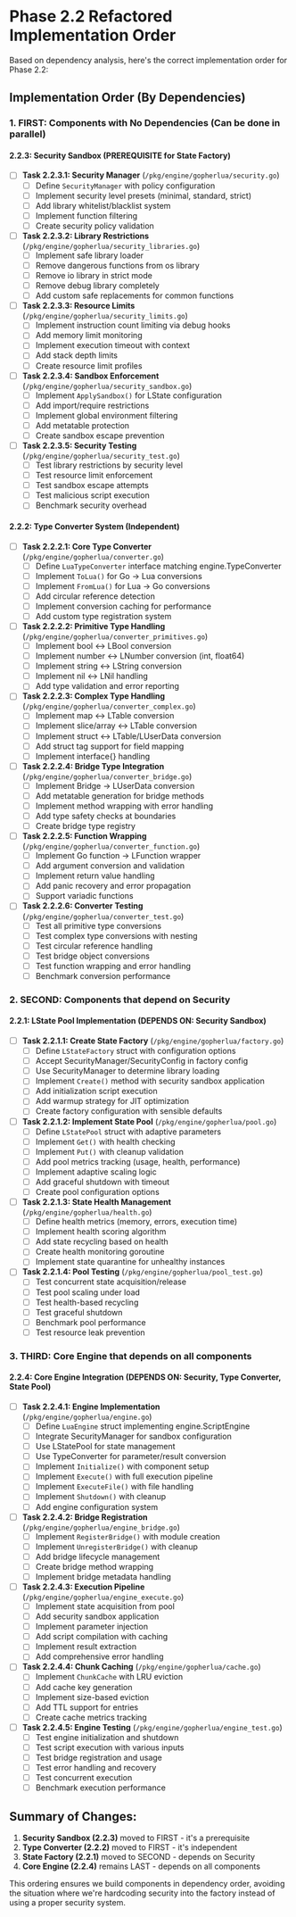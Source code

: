 # Phase 2.2 Refactored Implementation Order

Based on dependency analysis, here's the correct implementation order for Phase 2.2:

## Implementation Order (By Dependencies)

### 1. FIRST: Components with No Dependencies (Can be done in parallel)

#### 2.2.3: Security Sandbox (PREREQUISITE for State Factory)
- [ ] **Task 2.2.3.1: Security Manager** (`/pkg/engine/gopherlua/security.go`)
  - [ ] Define `SecurityManager` with policy configuration
  - [ ] Implement security level presets (minimal, standard, strict)
  - [ ] Add library whitelist/blacklist system
  - [ ] Implement function filtering
  - [ ] Create security policy validation

- [ ] **Task 2.2.3.2: Library Restrictions** (`/pkg/engine/gopherlua/security_libraries.go`)
  - [ ] Implement safe library loader
  - [ ] Remove dangerous functions from os library
  - [ ] Remove io library in strict mode
  - [ ] Remove debug library completely
  - [ ] Add custom safe replacements for common functions

- [ ] **Task 2.2.3.3: Resource Limits** (`/pkg/engine/gopherlua/security_limits.go`)
  - [ ] Implement instruction count limiting via debug hooks
  - [ ] Add memory limit monitoring
  - [ ] Implement execution timeout with context
  - [ ] Add stack depth limits
  - [ ] Create resource limit profiles

- [ ] **Task 2.2.3.4: Sandbox Enforcement** (`/pkg/engine/gopherlua/security_sandbox.go`)
  - [ ] Implement `ApplySandbox()` for LState configuration
  - [ ] Add import/require restrictions
  - [ ] Implement global environment filtering
  - [ ] Add metatable protection
  - [ ] Create sandbox escape prevention

- [ ] **Task 2.2.3.5: Security Testing** (`/pkg/engine/gopherlua/security_test.go`)
  - [ ] Test library restrictions by security level
  - [ ] Test resource limit enforcement
  - [ ] Test sandbox escape attempts
  - [ ] Test malicious script execution
  - [ ] Benchmark security overhead

#### 2.2.2: Type Converter System (Independent)
- [ ] **Task 2.2.2.1: Core Type Converter** (`/pkg/engine/gopherlua/converter.go`)
  - [ ] Define `LuaTypeConverter` interface matching engine.TypeConverter
  - [ ] Implement `ToLua()` for Go → Lua conversions
  - [ ] Implement `FromLua()` for Lua → Go conversions
  - [ ] Add circular reference detection
  - [ ] Implement conversion caching for performance
  - [ ] Add custom type registration system

- [ ] **Task 2.2.2.2: Primitive Type Handling** (`/pkg/engine/gopherlua/converter_primitives.go`)
  - [ ] Implement bool ↔ LBool conversion
  - [ ] Implement number ↔ LNumber conversion (int, float64)
  - [ ] Implement string ↔ LString conversion
  - [ ] Implement nil ↔ LNil handling
  - [ ] Add type validation and error reporting

- [ ] **Task 2.2.2.3: Complex Type Handling** (`/pkg/engine/gopherlua/converter_complex.go`)
  - [ ] Implement map ↔ LTable conversion
  - [ ] Implement slice/array ↔ LTable conversion
  - [ ] Implement struct ↔ LTable/LUserData conversion
  - [ ] Add struct tag support for field mapping
  - [ ] Implement interface{} handling

- [ ] **Task 2.2.2.4: Bridge Type Integration** (`/pkg/engine/gopherlua/converter_bridge.go`)
  - [ ] Implement Bridge → LUserData conversion
  - [ ] Add metatable generation for bridge methods
  - [ ] Implement method wrapping with error handling
  - [ ] Add type safety checks at boundaries
  - [ ] Create bridge type registry

- [ ] **Task 2.2.2.5: Function Wrapping** (`/pkg/engine/gopherlua/converter_function.go`)
  - [ ] Implement Go function → LFunction wrapper
  - [ ] Add argument conversion and validation
  - [ ] Implement return value handling
  - [ ] Add panic recovery and error propagation
  - [ ] Support variadic functions

- [ ] **Task 2.2.2.6: Converter Testing** (`/pkg/engine/gopherlua/converter_test.go`)
  - [ ] Test all primitive type conversions
  - [ ] Test complex type conversions with nesting
  - [ ] Test circular reference handling
  - [ ] Test bridge object conversions
  - [ ] Test function wrapping and error handling
  - [ ] Benchmark conversion performance

### 2. SECOND: Components that depend on Security

#### 2.2.1: LState Pool Implementation (DEPENDS ON: Security Sandbox)
- [ ] **Task 2.2.1.1: Create State Factory** (`/pkg/engine/gopherlua/factory.go`)
  - [ ] Define `LStateFactory` struct with configuration options
  - [ ] Accept SecurityManager/SecurityConfig in factory config
  - [ ] Use SecurityManager to determine library loading
  - [ ] Implement `Create()` method with security sandbox application
  - [ ] Add initialization script execution
  - [ ] Add warmup strategy for JIT optimization
  - [ ] Create factory configuration with sensible defaults

- [ ] **Task 2.2.1.2: Implement State Pool** (`/pkg/engine/gopherlua/pool.go`)
  - [ ] Define `LStatePool` struct with adaptive parameters
  - [ ] Implement `Get()` with health checking
  - [ ] Implement `Put()` with cleanup validation
  - [ ] Add pool metrics tracking (usage, health, performance)
  - [ ] Implement adaptive scaling logic
  - [ ] Add graceful shutdown with timeout
  - [ ] Create pool configuration options

- [ ] **Task 2.2.1.3: State Health Management** (`/pkg/engine/gopherlua/health.go`)
  - [ ] Define health metrics (memory, errors, execution time)
  - [ ] Implement health scoring algorithm
  - [ ] Add state recycling based on health
  - [ ] Create health monitoring goroutine
  - [ ] Implement state quarantine for unhealthy instances

- [ ] **Task 2.2.1.4: Pool Testing** (`/pkg/engine/gopherlua/pool_test.go`)
  - [ ] Test concurrent state acquisition/release
  - [ ] Test pool scaling under load
  - [ ] Test health-based recycling
  - [ ] Test graceful shutdown
  - [ ] Benchmark pool performance
  - [ ] Test resource leak prevention

### 3. THIRD: Core Engine that depends on all components

#### 2.2.4: Core Engine Integration (DEPENDS ON: Security, Type Converter, State Pool)
- [ ] **Task 2.2.4.1: Engine Implementation** (`/pkg/engine/gopherlua/engine.go`)
  - [ ] Define `LuaEngine` struct implementing engine.ScriptEngine
  - [ ] Integrate SecurityManager for sandbox configuration
  - [ ] Use LStatePool for state management
  - [ ] Use TypeConverter for parameter/result conversion
  - [ ] Implement `Initialize()` with component setup
  - [ ] Implement `Execute()` with full execution pipeline
  - [ ] Implement `ExecuteFile()` with file handling
  - [ ] Implement `Shutdown()` with cleanup
  - [ ] Add engine configuration system

- [ ] **Task 2.2.4.2: Bridge Registration** (`/pkg/engine/gopherlua/engine_bridge.go`)
  - [ ] Implement `RegisterBridge()` with module creation
  - [ ] Implement `UnregisterBridge()` with cleanup
  - [ ] Add bridge lifecycle management
  - [ ] Create bridge method wrapping
  - [ ] Implement bridge metadata handling

- [ ] **Task 2.2.4.3: Execution Pipeline** (`/pkg/engine/gopherlua/engine_execute.go`)
  - [ ] Implement state acquisition from pool
  - [ ] Add security sandbox application
  - [ ] Implement parameter injection
  - [ ] Add script compilation with caching
  - [ ] Implement result extraction
  - [ ] Add comprehensive error handling

- [ ] **Task 2.2.4.4: Chunk Caching** (`/pkg/engine/gopherlua/cache.go`)
  - [ ] Implement `ChunkCache` with LRU eviction
  - [ ] Add cache key generation
  - [ ] Implement size-based eviction
  - [ ] Add TTL support for entries
  - [ ] Create cache metrics tracking

- [ ] **Task 2.2.4.5: Engine Testing** (`/pkg/engine/gopherlua/engine_test.go`)
  - [ ] Test engine initialization and shutdown
  - [ ] Test script execution with various inputs
  - [ ] Test bridge registration and usage
  - [ ] Test error handling and recovery
  - [ ] Test concurrent execution
  - [ ] Benchmark execution performance

## Summary of Changes:

1. **Security Sandbox (2.2.3)** moved to FIRST - it's a prerequisite
2. **Type Converter (2.2.2)** moved to FIRST - it's independent
3. **State Factory (2.2.1)** moved to SECOND - depends on Security
4. **Core Engine (2.2.4)** remains LAST - depends on all components

This ordering ensures we build components in dependency order, avoiding the situation where we're hardcoding security into the factory instead of using a proper security system.